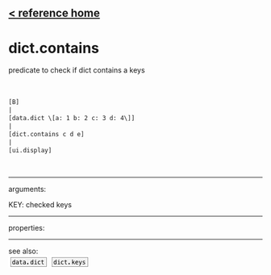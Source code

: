 [< reference home](ceammc_lib.html)
---

# dict.contains


predicate to check if dict contains a keys

```


[B]
|
[data.dict \[a: 1 b: 2 c: 3 d: 4\]]
|
[dict.contains c d e]
|
[ui.display]

            
```

---
arguments:

KEY: checked keys<br>

---
properties:


---
see also:<br>
[![data.dict](img/object_data.dict.png)](data.dict.html)
[![dict.keys](img/object_dict.keys.png)](dict.keys.html)
